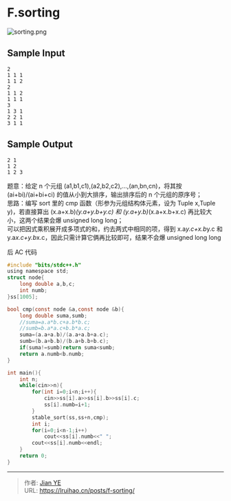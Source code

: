 # F.sorting


![sorting.png](https://i.loli.net/2018/06/14/5b2286fcec6fc.png)

<!--more-->

## Sample Input

    2
    1 1 1
    1 1 2
    2
    1 1 2
    1 1 1
    3
    1 3 1
    2 2 1
    3 1 1

## Sample Output

    2 1
    1 2
    1 2 3

题意：给定 n 个元组 (a1,b1,c1),(a2,b2,c2),...,(an,bn,cn)，将其按 (ai+bi)/(ai+bi+ci) 的值从小到大排序，输出排序后的 n 个元组的原序号；  
思路：编写 sort 里的 cmp 函数（形参为元组结构体元素，设为 Tuple x,Tuple y)，若直接算出 (x.a+x.b)_(y.a+y.b+y.c) 和 (y.a+y.b)_(x.a+x.b+x.c) 再比较大小，这两个结果会爆 unsigned long long；  
可以把因式乘积展开成多项式的和，约去两式中相同的项，得到 x.a*y.c+x.b*y.c 和 y.a*x.c+y.b*x.c，因此只需计算它俩再比较即可，结果不会爆 unsigned long long

后 AC 代码

```c
#include "bits/stdc++.h"
using namespace std;
struct node{
    long double a,b,c;
    int numb;
}ss[1005];

bool cmp(const node &a,const node &b){
    long double suma,sumb;
    //suma=a.a*b.c+a.b*b.c;
    //sumb=b.a*a.c+b.b*a.c;
    suma=(a.a+a.b)/(a.a+a.b+a.c);
    sumb=(b.a+b.b)/(b.a+b.b+b.c);
    if(suma!=sumb)return suma<sumb;
    return a.numb<b.numb;
}

int main(){
    int n;
    while(cin>>n){
        for(int i=0;i<n;i++){
            cin>>ss[i].a>>ss[i].b>>ss[i].c;
            ss[i].numb=i+1;
        }
        stable_sort(ss,ss+n,cmp);
        int i;
        for(i=0;i<n-1;i++)
            cout<<ss[i].numb<<" ";
        cout<<ss[i].numb<<endl;
    }
    return 0;
}
```


---

> 作者: [Jian YE](https://github.com/jianye0428)  
> URL: https://lruihao.cn/posts/f-sorting/  

